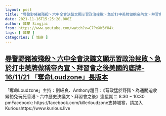 ```yaml
---
layout: post
title: "辱警野豬被殘殺丶六中全會決議文顯示習政治挫敗丶急於打中美牌做稱帝內宣丶拜習會之後美國的底牌- 16/11/21 「奪命Loudzone」長版本"
date: 2021-11-16T15:25:20.000Z
author: 城寨 Singjai
from: https://www.youtube.com/watch?v=C7PxXW3fU4k
tags: [ 城寨 ]
categories: [ 城寨 ]
---
```

<!--1637076320000-->
[辱警野豬被殘殺丶六中全會決議文顯示習政治挫敗丶急於打中美牌做稱帝內宣丶拜習會之後美國的底牌- 16/11/21 「奪命Loudzone」長版本](https://www.youtube.com/watch?v=C7PxXW3fU4k)
------

<div>
「奪命Loudzone」主持：劉細良、Anthony題目：《苛政猛於野豬丶為通關迫收緊豁免玩死香港丶六中歷史決議文丶拜習會之後》逢星期二 8:30 ~ 10:30 pmFacebook: https://facebook.com/killerloudzone支持城寨，請加入Kurioushttps://www.kurious.live
</div>
